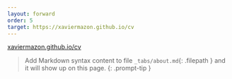 ```yaml
---
layout: forward
order: 5
target: https://xaviermazon.github.io/cv
---
```

[xaviermazon.github.io/cv](./../cv/index.html)
> Add Markdown syntax content to file `_tabs/about.md`{: .filepath } and it will show up on this page.
{: .prompt-tip }
